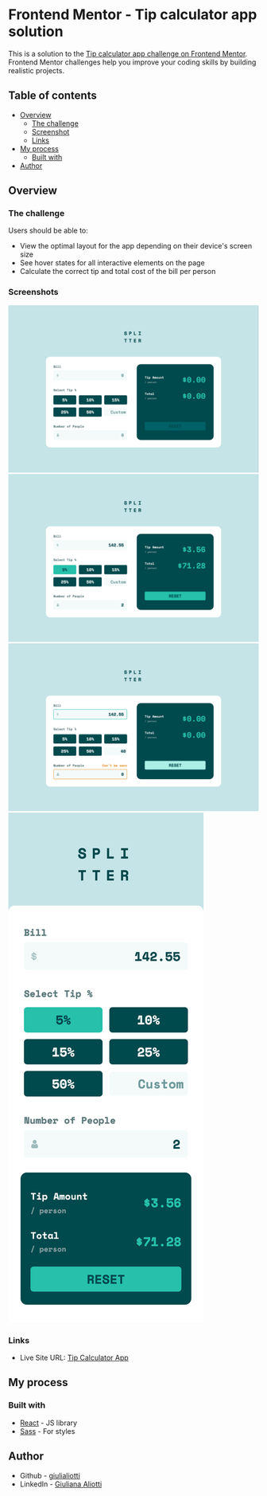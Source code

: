 # Frontend Mentor - Tip calculator app solution

This is a solution to the [Tip calculator app challenge on Frontend Mentor](https://www.frontendmentor.io/challenges/tip-calculator-app-ugJNGbJUX). Frontend Mentor challenges help you improve your coding skills by building realistic projects.

## Table of contents

- [Overview](#overview)
  - [The challenge](#the-challenge)
  - [Screenshot](#screenshot)
  - [Links](#links)
- [My process](#my-process)
  - [Built with](#built-with)
- [Author](#author)

## Overview

### The challenge

Users should be able to:

- View the optimal layout for the app depending on their device's screen size
- See hover states for all interactive elements on the page
- Calculate the correct tip and total cost of the bill per person

### Screenshots

![](./src/assets/screenshots/desktop-design-empty.png)
![](./src/assets/screenshots/desktop-design-completed.png)
![](./src/assets/screenshots/desktop-design-active-states.png)
![](./src/assets/screenshots/mobile-design-completed.png)

### Links

- Live Site URL: [Tip Calculator App](https://tip-calculator-app-giulialiotti.vercel.app/)

## My process

### Built with

- [React](https://reactjs.org/) - JS library
- [Sass](https://sass-lang.com/) - For styles

## Author

- Github - [giulialiotti](https://github.com/giulialiotti)
- LinkedIn - [Giuliana Aliotti](https://www.linkedin.com/in/giuliana-aliotti-1921bb203/)

